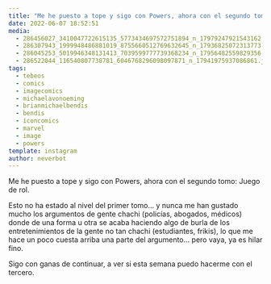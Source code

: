 ```yaml
---
title: "Me he puesto a tope y sigo con Powers, ahora con el segundo tomo: Juego de rol"
date: 2022-06-07 18:52:51
media: 
  - 286456027_3410047722615135_5773434697572751894_n_17979247921543162.jpg
  - 286307943_1999948486881019_8755660512769632645_n_17936825072313773.jpg
  - 286045253_5019946348131413_7039599777739368234_n_17956482559829356.jpg
  - 286522044_116540807738781_6046768296098097871_n_17941975937086861.jpg
tags: 
  - tebeos
  - comics
  - imagecomics
  - michaelavonoeming
  - brianmichaelbendis
  - bendis
  - iconcomics
  - marvel
  - image
  - powers
template: instagram
author: neverbot
---
```


Me he puesto a tope y sigo con Powers, ahora con el segundo tomo: Juego de rol.

Esto no ha estado al nivel del primer tomo… y nunca me han gustado mucho los argumentos de gente chachi (policías, abogados, médicos) donde de una forma u otra se acaba haciendo algo de burla de los entretenimientos de la gente no tan chachi (estudiantes, frikis), lo que me hace un poco cuesta arriba una parte del argumento… pero vaya, ya es hilar fino.

Sigo con ganas de continuar, a ver si esta semana puedo hacerme con el tercero.
